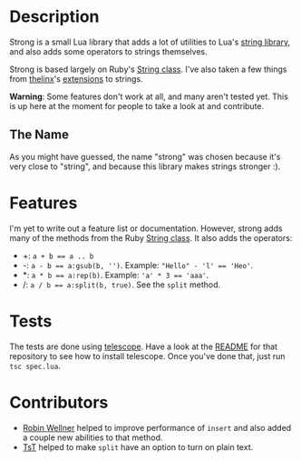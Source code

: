 # Description

Strong is a small Lua library that adds a lot of utilities to Lua's [string library](http://www.lua.org/manual/5.1/manual.html#5.4), and also adds some operators to strings themselves.

Strong is based largely on Ruby's [String class][rb-string]. I've also taken a few things from [thelinx](http://github.com/thelinx)'s [extensions](https://github.com/TheLinx/loveclass/blob/master/stringextensions.lua) to strings.

**Warning**: Some features don't work at all, and many aren't tested yet. This is up here at the moment for people to take a look at and contribute.

## The Name

As you might have guessed, the name "strong" was chosen because it's very close to "string", and because this library makes strings stronger :).

# Features

I'm yet to write out a feature list or documentation. However, strong adds many of the methods from the Ruby [String class][rb-string]. It also adds the operators:

* +: `a + b == a .. b`
* -: `a - b == a:gsub(b, '')`. Example: `"Hello" - 'l' == 'Heo'`.
* *: `a * b == a:rep(b)`. Example: `'a' * 3 == 'aaa'`.
* /: `a / b == a:split(b, true)`. See the `split` method.

# Tests

The tests are done using [telescope](https://github.com/norman/telescope). Have a look at the [README](https://github.com/norman/telescope#readme) for that repository to see how to install telescope. Once you've done that, just run `tsc spec.lua`.

[rb-string]: http://www.ruby-doc.org/core/classes/String.html

# Contributors

* [Robin Wellner](http://gvxdev.wordpress.com/) helped to improve performance of `insert` and also added a couple new abilities to that method.
* [TsT](http://love2d.org/wiki/User:TsT) helped to make `split` have an option to turn on plain text.
